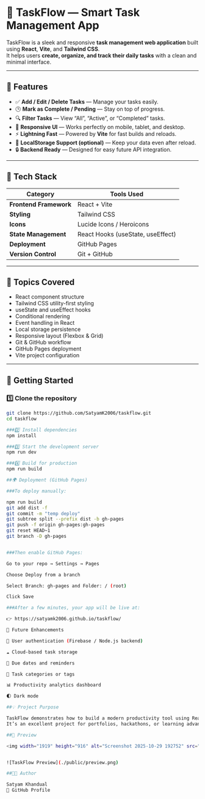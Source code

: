 # 📝 TaskFlow — Smart Task Management App

TaskFlow is a sleek and responsive **task management web application** built using **React**, **Vite**, and **Tailwind CSS**.  
It helps users **create, organize, and track their daily tasks** with a clean and minimal interface.

---

## 🌟 Features

- ✅ **Add / Edit / Delete Tasks** — Manage your tasks easily.
- 🕒 **Mark as Complete / Pending** — Stay on top of progress.
- 🔍 **Filter Tasks** — View “All”, “Active”, or “Completed” tasks.
- 🎨 **Responsive UI** — Works perfectly on mobile, tablet, and desktop.
- ⚡ **Lightning Fast** — Powered by **Vite** for fast builds and reloads.
- 💾 **LocalStorage Support (optional)** — Keep your data even after reload.
- 🔒 **Backend Ready** — Designed for easy future API integration.

---

## 🧱 Tech Stack

| Category | Tools Used |
|-----------|-------------|
| **Frontend Framework** | React + Vite |
| **Styling** | Tailwind CSS |
| **Icons** | Lucide Icons / Heroicons |
| **State Management** | React Hooks (useState, useEffect) |
| **Deployment** | GitHub Pages |
| **Version Control** | Git + GitHub |

---

## 🧭 Topics Covered

- React component structure  
- Tailwind CSS utility-first styling  
- useState and useEffect hooks  
- Conditional rendering  
- Event handling in React  
- Local storage persistence  
- Responsive layout (Flexbox & Grid)  
- Git & GitHub workflow  
- GitHub Pages deployment  
- Vite project configuration  

---

## 🚀 Getting Started

### 1️⃣ Clone the repository
```bash
git clone https://github.com/SatyamK2006/taskflow.git
cd taskflow

###2️⃣ Install dependencies
npm install

###3️⃣ Start the development server
npm run dev

###4️⃣ Build for production
npm run build

##🌍 Deployment (GitHub Pages)

###To deploy manually:

npm run build
git add dist -f
git commit -m "temp deploy"
git subtree split --prefix dist -b gh-pages
git push -f origin gh-pages:gh-pages
git reset HEAD~1
git branch -D gh-pages


###Then enable GitHub Pages:

Go to your repo → Settings → Pages

Choose Deploy from a branch

Select Branch: gh-pages and Folder: / (root)

Click Save

###After a few minutes, your app will be live at:

👉 https://satyamk2006.github.io/taskflow/

🔮 Future Enhancements

🔑 User authentication (Firebase / Node.js backend)

☁️ Cloud-based task storage

📅 Due dates and reminders

🧭 Task categories or tags

📊 Productivity analytics dashboard

🌓 Dark mode

##💡 Project Purpose

TaskFlow demonstrates how to build a modern productivity tool using React, Tailwind CSS, and Vite.
It’s an excellent project for portfolios, hackathons, or learning advanced frontend concepts.

##📸 Preview

<img width="1919" height="916" alt="Screenshot 2025-10-29 192752" src="https://github.com/user-attachments/assets/f68c3b19-1756-4659-a202-9d5b4f192690" />


![TaskFlow Preview](./public/preview.png)

##👨‍💻 Author

Satyam Khandual
🔗 GitHub Profile
